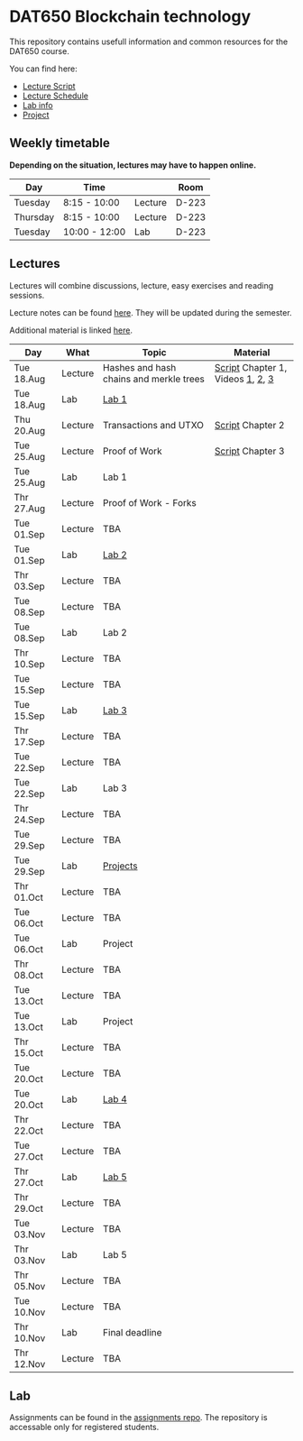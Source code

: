 # DAT650 Blockchain technology

This repository contains usefull information and common resources for the DAT650 course.

You can find here:
* [Lecture Script](script.pdf)
* [Lecture Schedule](#lectures)
* [Lab info](#lab)
* [Project](projects)

## Weekly timetable

**Depending on the situation, lectures may have to happen online.**

| Day | Time | | Room |
|----|------|---|------|
| Tuesday  | 8:15 - 10:00 | Lecture | D-223 |
| Thursday | 8:15 - 10:00 | Lecture | D-223 |
| Tuesday | 10:00 - 12:00 | Lab | D-223 |

## Lectures

Lectures will combine discussions, lecture, easy exercises and reading sessions.

Lecture notes can be found [here](script.pdf). They will be updated during the semester.

Additional material is linked [here](resources.md).

| Day | What | Topic | Material |
|-----|------|-------|----------|
|Tue 18.Aug | Lecture | Hashes and hash chains and merkle trees | [Script](script.pdf) Chapter 1, Videos [1](https://www.youtube.com/watch?v=TwkrJtTL-wc&list=PLnD_TI73e88dsiKwQ3XDqXPBMwQjVt_TB&index=2), [2](https://www.youtube.com/watch?v=CIvdtlQPUf4&list=PLnD_TI73e88dsiKwQ3XDqXPBMwQjVt_TB&index=3), [3](https://www.youtube.com/watch?v=DjZZz70BJ_o&list=PLnD_TI73e88dsiKwQ3XDqXPBMwQjVt_TB&index=4) |
|Tue 18.Aug | Lab | [Lab 1](https://github.com/dat650-2020/assignments/tree/master/lab1) |  |
|Thu 20.Aug | Lecture |Transactions and UTXO | [Script](script.pdf) Chapter 2 |
|Tue 25.Aug | Lecture |Proof of Work | [Script](script.pdf) Chapter 3 |
|Tue 25.Aug | Lab | Lab 1 |  |
|Thr 27.Aug | Lecture |Proof of Work - Forks |  |
|Tue 01.Sep | Lecture |TBA |  |
|Tue 01.Sep | Lab | [Lab 2](https://github.com/dat650-2020/assignments/tree/master/lab2) |  |
|Thr 03.Sep | Lecture | TBA |  |
|Tue 08.Sep | Lecture |TBA |  |
|Tue 08.Sep | Lab | Lab 2 |  |
|Thr 10.Sep | Lecture | TBA |  |
|Tue 15.Sep | Lecture |TBA |  |
|Tue 15.Sep | Lab |[Lab 3](https://github.com/dat650-2020/assignments/tree/master/lab3) |  |
|Thr 17.Sep | Lecture | TBA |  |
|Tue 22.Sep | Lecture |TBA |  |
|Tue 22.Sep | Lab | Lab 3 |  |
|Thr 24.Sep | Lecture | TBA |  |
|Tue 29.Sep | Lecture |TBA |  |
|Tue 29.Sep | Lab | [Projects](https://github.com/dat650-2020/course-info/blob/master/projects) |  |
|Thr 01.Oct | Lecture | TBA |  |
|Tue 06.Oct | Lecture |TBA |  |
|Tue 06.Oct | Lab | Project |  |
|Thr 08.Oct | Lecture | TBA |  |
|Tue 13.Oct | Lecture |TBA |  |
|Tue 13.Oct | Lab | Project |  |
|Thr 15.Oct | Lecture | TBA |  |
|Tue 20.Oct | Lecture |TBA |  |
|Tue 20.Oct | Lab | [Lab 4](https://github.com/dat650-2020/assignments/tree/master/lab4) |  |
|Thr 22.Oct | Lecture | TBA |  |
|Tue 27.Oct | Lecture |TBA |  |
|Thr 27.Oct | Lab | [Lab 5](https://github.com/dat650-2020/assignments/tree/master/lab5) |  |
|Thr 29.Oct | Lecture | TBA |  |
|Tue 03.Nov | Lecture |TBA |  |
|Thr 03.Nov | Lab | Lab 5 |  |
|Thr 05.Nov | Lecture | TBA |  |
|Tue 10.Nov | Lecture |TBA |  |
|Thr 10.Nov | Lab | Final deadline |  |
|Thr 12.Nov | Lecture | TBA |  |



## Lab

Assignments can be found in the [assignments repo](https://github.com/dat650-2020/assignments).
The repository is accessable only for registered students.
